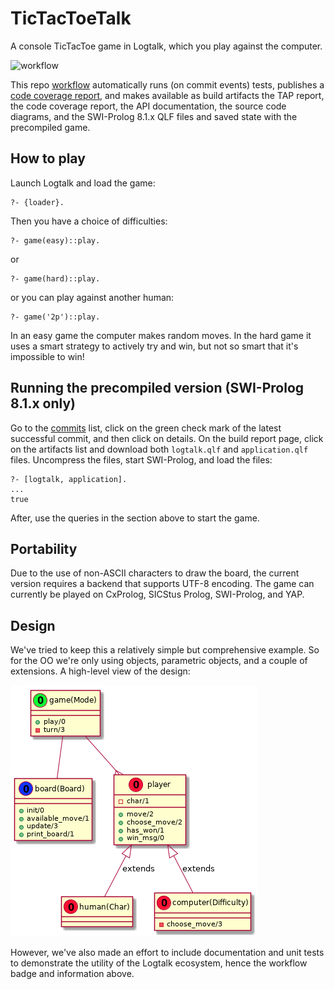 # TicTacToeTalk

A console TicTacToe game in Logtalk, which you play against the computer.

![workflow](https://github.com/PaulBrownMagic/tictactoetalk/workflows/Workflow/badge.svg)

This repo [workflow](https://github.com/PaulBrownMagic/TicTacToeTalk/blob/master/.github/workflows/workflow.yml) automatically runs (on commit events) tests, publishes a
[code coverage report](https://PaulBrownMagic.github.io/TicTacToeTalk/coverage_report.html), and makes available as build artifacts the TAP report, the code coverage report, the API documentation, the source code diagrams, and the SWI-Prolog 8.1.x QLF files and saved state with the precompiled game.

## How to play

Launch Logtalk and load the game:

```logtalk
?- {loader}.
```

Then you have a choice of difficulties:

```logtalk
?- game(easy)::play.
```
or
```logtalk
?- game(hard)::play.
```
or you can play against another human:
```logtalk
?- game('2p')::play.
```

In an easy game the computer makes random moves. In the hard game it
uses a smart strategy to actively try and win, but not so smart that
it's impossible to win!

## Running the precompiled version (SWI-Prolog 8.1.x only)

Go to the [commits](https://github.com/PaulBrownMagic/TicTacToeTalk/commits/master)
list, click on the green check mark of the latest successful commit,
and then click on details. On the build report page, click on the
artifacts list and download both `logtalk.qlf` and `application.qlf`
files. Uncompress the files, start SWI-Prolog, and load the files:

```logtalk
?- [logtalk, application].
...
true
```

After, use the queries in the section above to start the game.

## Portability

Due to the use of non-ASCII characters to draw the board, the current
version requires a backend that supports UTF-8 encoding. The game can
currently be played on CxProlog, SICStus Prolog, SWI-Prolog, and YAP.

## Design

We've tried to keep this a relatively simple but comprehensive example.
So for the OO we're only using objects, parametric objects, and a couple
of extensions. A high-level view of the design:

![object model](design/ord.png)

However, we've also made an effort to include documentation and unit
tests to demonstrate the utility of the Logtalk ecosystem, hence the
workflow badge and information above.
